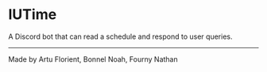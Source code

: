 # IUTime
A Discord bot that can read a schedule and respond to user queries.

---
Made by Artu Florient, Bonnel Noah, Fourny Nathan
